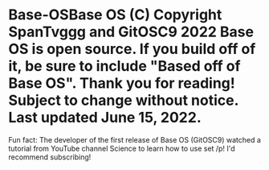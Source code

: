 # Base-OSBase OS (C) Copyright SpanTvggg and GitOSC9 2022 Base OS is open source. If you build off of it, be sure to include "Based off of Base OS". Thank you for reading! Subject to change without notice. Last updated June 15, 2022.

Fun fact: The developer of the first release of Base OS (GitOSC9) watched a tutorial from YouTube channel Science to learn how to use set /p! I'd recommend subscribing!
